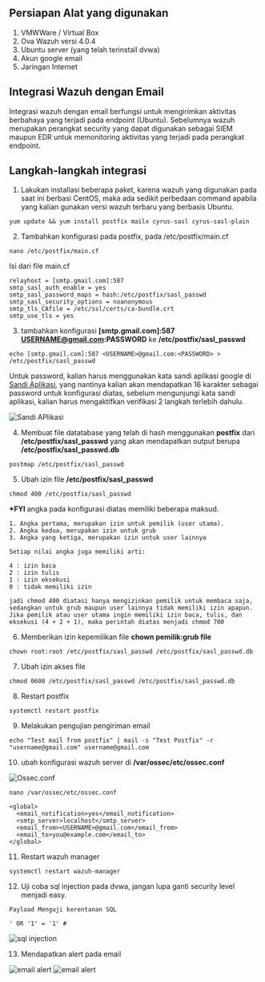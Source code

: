 ## Persiapan Alat yang digunakan

1. VMWWare / Virtual Box
2. Ova Wazuh versi 4.0.4
3. Ubuntu server (yang telah terinstall dvwa)
4. Akun google email
5. Jaringan Internet

## Integrasi Wazuh dengan Email

Integrasi wazuh dengan email berfungsi untuk mengirimkan aktivitas berbahaya yang terjadi pada endpoint (Ubuntu). Sebelumnya wazuh merupakan perangkat security yang dapat digunakan sebagai SIEM maupun EDR untuk memonitoring aktivitas yang terjadi pada perangkat endpoint.

## Langkah-langkah integrasi

1. Lakukan installasi beberapa paket, karena wazuh yang digunakan pada saat ini berbasi CentOS, maka ada sedikit perbedaan command apabila yang kalian gunakan versi wazuh terbaru yang berbasis Ubuntu.

```
yum update && yum install postfix mailx cyrus-sasl cyrus-sasl-plain
```

2. Tambahkan konfigurasi pada postfix, pada /etc/postfix/main.cf

```
nano /etc/postfix/main.cf
```

Isi dari file main.cf

```
relayhost = [smtp.gmail.com]:587
smtp_sasl_auth_enable = yes
smtp_sasl_password_maps = hash:/etc/postfix/sasl_passwd
smtp_sasl_security_options = noanonymous
smtp_tls_CAfile = /etc/ssl/certs/ca-bundle.crt
smtp_use_tls = yes
```

3.  tambahkan konfigurasi **[smtp.gmail.com]:587 USERNAME@gmail.com:PASSWORD** ke **/etc/postfix/sasl_passwd**

```
echo [smtp.gmail.com]:587 <USERNAME>@gmail.com:<PASSWORD> > /etc/postfix/sasl_passwd
```

Untuk password, kalian harus menggunakan kata sandi aplikasi google di [Sandi Aplikasi](https://accounts.google.com/v3/signin/challenge/pwd?TL=AC3PFD4uHiSvrULzbS61VvaGpN4weXuHyn3ns73LPqLHsk070XikyiyzJ7qlX6iR&cid=2&continue=https%3A%2F%2Fmyaccount.google.com%2Fapppasswords&flowName=GlifWebSignIn&followup=https%3A%2F%2Fmyaccount.google.com%2Fapppasswords&ifkv=AS5LTAT99jg2ZMFCtCbegnMPnOOTawrFPFxP7hU2BKANy5Z7HHKD-zTm5KeRg8pfxCggxE-8yW2GdA&osid=1&rart=ANgoxceeQBftB2DQCxDICvVWR3mShVwWlXcLsMTrMddCdibvKLVJS2I4ZadhRz9CtPlP4dldRvV80zBZvIReIFfiOinK5HX5GsdMPNEjrIuwkmQ71hQfsL8&rpbg=1&service=accountsettings), yang nantinya kalian akan mendapatkan 16 karakter sebagai password untuk konfigurasi diatas, sebelum mengunjungi kata sandi aplikasi, kalian harus mengaktifkan verifikasi 2 langkah terlebih dahulu.

![Sandi APlikasi](/Integrasi%20Email/images/sandi-aplikasi.png)

4. Membuat file datatabase yang telah di hash menggunakan **postfix** dari **/etc/postfix/sasl_passwd** yang akan mendapatkan output berupa **/etc/postfix/sasl_passwd.db**

```
postmap /etc/postfix/sasl_passwd
```

5. Ubah izin file **/etc/postfix/sasl_passwd**

```
chmod 400 /etc/postfix/sasl_passwd
```

**\*FYI** angka pada konfigurasi diatas memiliki beberapa maksud.

```
1. Angka pertama, merupakan izin untuk pemilik (user utama).
2. Angka kedua, merupakan izin untuk grub
3. Angka yang ketiga, merupakan izin untuk user lainnya

Setiap nilai angka juga memiliki arti:

4 : izin baca
2 : izin tulis
1 : izin eksekusi
0 : tidak memiliki izin

jadi chmod 400 diatasi hanya mengizinkan pemilik untuk membaca saja, sedangkan untuk grub maupun user lainnya tidak memiliki izin apapun. Jika pemilik atau user utama ingin memiliki izin baca, tulis, dan eksekusi (4 + 2 + 1), maka perintah diatas menjadi chmod 700
```

6. Memberikan izin kepemilikan file **chown pemilik:grub file**

```
chown root:root /etc/postfix/sasl_passwd /etc/postfix/sasl_passwd.db
```

7. Ubah izin akses file

```
chmod 0600 /etc/postfix/sasl_passwd /etc/postfix/sasl_passwd.db
```

8. Restart postfix

```
systemctl restart postfix
```

9. Melakukan pengujian pengiriman email

```
echo "Test mail from postfix" | mail -s "Test Postfix" -r "username@gmail.com" username@gmail.com
```

10. ubah konfigurasi wazuh server di **/var/ossec/etc/ossec.conf**

![Ossec.conf](/Integrasi%20Email/images/wazuh.png)

```
nano /var/ossec/etc/ossec.conf
```

```
<global>
  <email_notification>yes</email_notification>
  <smtp_server>localhost</smtp_server>
  <email_from><USERNAME>@gmail.com</email_from>
  <email_to>you@example.com</email_to>
</global>
```

11. Restart wazuh manager

```
systemctl restart wazuh-manager
```

12. Uji coba sql injection pada dvwa, jangan lupa ganti security level menjadi easy.

```
Payload Menguji kerentanan SQL

' OR '1' = '1' #
```

![sql injection](/Integrasi%20Email/images/dvwa-sql-injection.png)

13. Mendapatkan alert pada email

![email alert](/Integrasi%20Email/images/dvwa-1.jpeg)
![email alert](/Integrasi%20Email/images/dvwa-2.jpeg)
